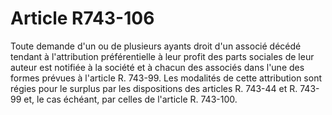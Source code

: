 # Article R743-106

Toute demande d'un ou de plusieurs ayants droit d'un associé décédé tendant à l'attribution préférentielle à leur profit des parts sociales de leur auteur est notifiée à la société et à chacun des associés dans l'une des formes prévues à l'article R. 743-99.   Les modalités de cette attribution sont régies pour le surplus par les dispositions des articles R. 743-44 et R. 743-99 et, le cas échéant, par celles de l'article R. 743-100.